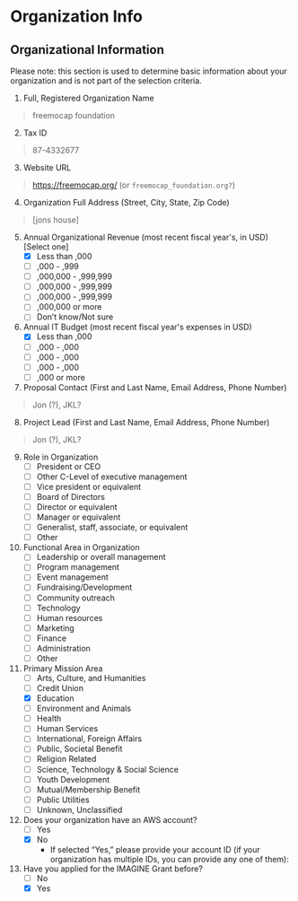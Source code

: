 # Organization Info

## Organizational Information

Please note: this section is used to determine basic information about your organization and is not part of the selection criteria.

1. Full, Registered Organization Name
> freemocap foundation

2. Tax ID
> 87-4332677
 
3. Website URL
> https://freemocap.org/ (or `freemocap_foundation.org?`)

4. Organization Full Address (Street, City, State, Zip Code)
> [jons house]

5. Annual Organizational Revenue (most recent fiscal year's, in USD) [Select one]
   - [x] Less than ,000
   - [ ] ,000 - ,999
   - [ ] ,000,000 - ,999,999
   - [ ] ,000,000 - ,999,999
   - [ ] ,000,000 - ,999,999
   - [ ] ,000,000 or more
   - [ ] Don’t know/Not sure
6. Annual IT Budget (most recent fiscal year's expenses in USD)
   - [x] Less than ,000
   - [ ] ,000 - ,000
   - [ ] ,000 - ,000
   - [ ] ,000 - ,000
   - [ ] ,000 or more

7. Proposal Contact (First and Last Name, Email Address, Phone Number)
> Jon (?), JKL?

8. Project Lead (First and Last Name, Email Address, Phone Number)
> Jon (?), JKL?

9. Role in Organization
    - [ ] President or CEO
    - [ ] Other C-Level of executive management
    - [ ] Vice president or equivalent
    - [ ] Board of Directors
    - [ ] Director or equivalent
    - [ ] Manager or equivalent
    - [ ] Generalist, staff, associate, or equivalent
    - [ ] Other
   
10. Functional Area in Organization
    - [ ] Leadership or overall management
    - [ ] Program management
    - [ ] Event management
    - [ ] Fundraising/Development
    - [ ] Community outreach
    - [ ] Technology
    - [ ] Human resources
    - [ ] Marketing
    - [ ] Finance
    - [ ] Administration
    - [ ] Other

11. Primary Mission Area
    - [ ] Arts, Culture, and Humanities
    - [ ] Credit Union
    - [x] Education
    - [ ] Environment and Animals
    - [ ] Health
    - [ ] Human Services
    - [ ] International, Foreign Affairs
    - [ ] Public, Societal Benefit
    - [ ] Religion Related
    - [ ] Science, Technology & Social Science
    - [ ] Youth Development
    - [ ] Mutual/Membership Benefit
    - [ ] Public Utilities
    - [ ] Unknown, Unclassified

12. Does your organization have an AWS account? 
    - [ ] Yes
    - [x] No
        - If selected “Yes,” please provide your account ID (if your organization has multiple IDs, you can provide any one of them): 

13. Have you applied for the IMAGINE Grant before? 
    - [ ] No
    - [x] Yes
